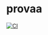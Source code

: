 # provaa
[![CI](https://github.com/AndreCiav/provaa/actions/workflows/blank.yml/badge.svg?branch=issue3)](https://github.com/AndreCiav/provaa/actions/workflows/blank.yml)